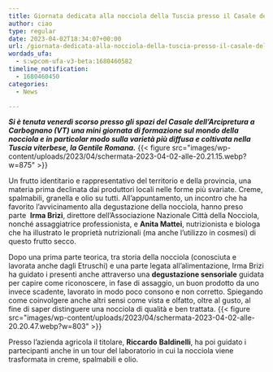```yaml
---
title: Giornata dedicata alla nocciola della Tuscia presso il Casale dell’Arcipretura
author: ciao
type: regular
date: 2023-04-02T18:34:07+00:00
url: /giornata-dedicata-alla-nocciola-della-tuscia-presso-il-casale-dellarcipretura/
wordads_ufa:
  - s:wpcom-ufa-v3-beta:1680460582
timeline_notification:
  - 1680460450
categories:
  - News

---
```

**_Si è tenuta venerdì scorso presso gli spazi del Casale dell’Arcipretura a Carbognano (VT) una mini giornata di formazione sul mondo della nocciola e in particolar modo sulla varietà più diffusa e coltivata nella Tuscia viterbese, la Gentile Romana._** 
{{< figure src="images/wp-content/uploads/2023/04/schermata-2023-04-02-alle-20.21.15.webp?w=875" >}}
 

Un frutto identitario e rappresentativo del territorio e della provincia, una materia prima declinata dai produttori locali nelle forme più svariate. Creme, spalmabili, granella e olio su tutti. All’appuntamento, un incontro che ha favorito l’avvicinamento alla degustazione della nocciola, hanno preso parte  **Irma Brizi**, direttore dell’Associazione Nazionale Città della Nocciola, nonché assaggiatrice professionista, e **Anita Mattei**, nutrizionista e biologa che ha illustrato le proprietà nutrizionali (ma anche l’utilizzo in cosmesi) di questo frutto secco. 

Dopo una prima parte teorica, tra storia della nocciola (conosciuta e lavorata anche dagli Etruschi) e una parte legata all’alimentazione, Irma Brizi ha guidato i presenti anche attraverso una **degustazione sensoriale** guidata per capire come riconoscere, in fase di assaggio, un buon prodotto da uno invece scadente, lavorato in modo poco consono e non corretto. Spiegando come coinvolgere anche altri sensi come vista e olfatto, oltre al gusto, al fine di saper distinguere una nocciola di qualità e ben trattata. 
{{< figure src="images/wp-content/uploads/2023/04/schermata-2023-04-02-alle-20.20.47.webp?w=803" >}}
 

Presso l’azienda agricola il titolare, **Riccardo** **Baldinelli**, ha poi guidato i partecipanti anche in un tour del laboratorio in cui la nocciola viene trasformata in creme, spalmabili e olio. 